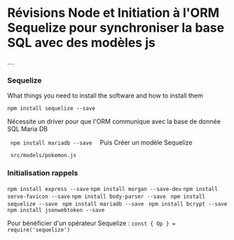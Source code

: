 # Révisions Node et Initiation à l'ORM Sequelize pour synchroniser la base SQL avec des modèles js

....

### Sequelize

What things you need to install the software and how to install them

```
npm install sequelize --save
```
Nécessite un driver pour que l'ORM communique avec la base de donnée SQL Maria DB

`` 
npm install mariadb --save  
``
Puis Créer un modèle Sequelize

`` 
src/models/pokemon.js
``

### Initialisation rappels

`npm install express --save`
`npm install morgan --save-dev`
`npm install serve-favicon --save`
`npm install body-parser --save `
`npm install sequelize --save `
`npm install mariadb --save `
`npm install bcrypt --save`
`npm install jsonwebtoken --save`

Pour bénéficier d'un opérateur Sequelize :
`const { Op } = require('sequelize')`

